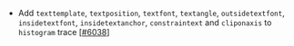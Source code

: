  - Add `texttemplate`, `textposition`, `textfont`, `textangle`,
   `outsidetextfont`, `insidetextfont`, `insidetextanchor`,
   `constraintext` and `cliponaxis` to `histogram` trace [[#6038](https://github.com/plotly/plotly.js/pull/6038)]
